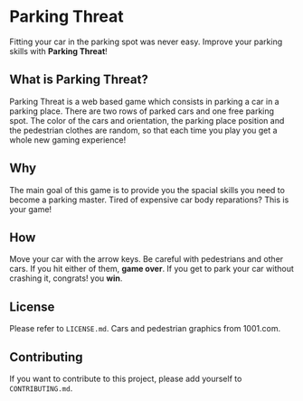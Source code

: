 # Parking Threat
Fitting your car in the parking spot was never easy. Improve your parking skills with **Parking Threat**! 


## What is Parking Threat?
Parking Threat is a web based game which consists in parking a car in a parking place. There are two rows of parked cars and one free parking spot. The color of the cars and orientation, the parking place position and the pedestrian clothes are random, so that each time you play you get a whole new gaming experience! 

## Why

The main goal of this game is to provide you the spacial skills you need to become a parking master. Tired of expensive car body reparations? This is your game!

## How

Move your car with the arrow keys. Be careful with pedestrians and other cars. If you hit either of them, **game over**. If you get to park your car without crashing it, congrats! you **win**.

## License

Please refer to `LICENSE.md`. 
Cars and pedestrian graphics from 1001.com.

## Contributing

If you want to contribute to this project, please add yourself to `CONTRIBUTING.md`.
